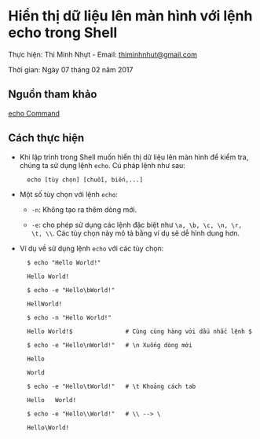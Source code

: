# Hiển thị dữ liệu lên màn hình với lệnh echo trong Shell

Thực hiện: Thi Minh Nhựt - Email: thiminhnhut@gmail.com

Thời gian: Ngày 07 tháng 02 năm 2017

## Nguồn tham khảo

[echo Command](http://www.freeos.com/guides/lsst/ch02sec06.html)

## Cách thực hiện

* Khi lập trình trong Shell muốn hiển thị dữ liệu lên màn hình để kiểm tra, chúng ta sử dụng lệnh 
`echo`. Cú pháp lệnh như sau:

		echo [tùy chọn] [chuỗi, biến,...]
		
* Một số tùy chọn với lệnh `echo`:

	+ `-n`: Không tạo ra thêm dòng mới.
	
	+ `-e`: cho phép sử dụng các lệnh đặc biệt như `\a, \b, \c, \n, \r, \t, \\`. 
	Các tùy chọn này mô tả bằng ví dụ sẽ dễ hình dung hơn.
	
* Ví dụ về sử dụng lệnh `echo` với các tùy chọn:


		$ echo "Hello World!"
		
		Hello World!
		
		$ echo -e "Hello\bWorld!"
		
		HellWorld!
		
		$ echo -n "Hello World!"
		
		Hello World!$				# Cùng cùng hàng với dấu nhắc lệnh $
		
		$ echo -e "Hello\nWorld!"	# \n Xuống dòng mới
		
		Hello
		
		World
	
		$ echo -e "Hello\tWorld!"	# \t Khoảng cách tab
		
		Hello	World!
		
		$ echo -e "Hello\\World!"	# \\ --> \
		
		Hello\World!

